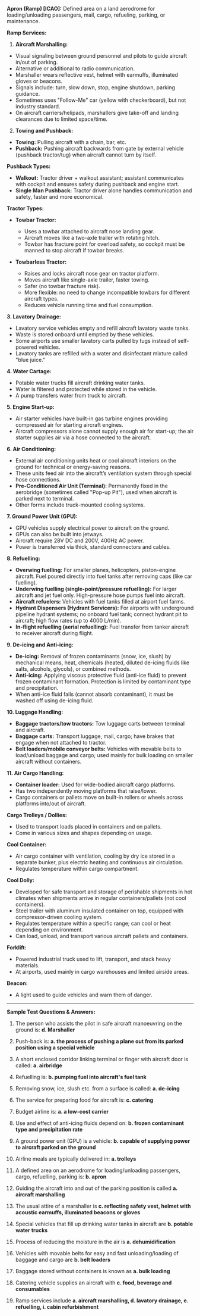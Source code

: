 **Apron (Ramp) \[ICAO]:**
Defined area on a land aerodrome for loading/unloading passengers, mail, cargo, refueling, parking, or maintenance.

**Ramp Services:**

1. **Aircraft Marshalling:**

* Visual signaling between ground personnel and pilots to guide aircraft in/out of parking.
* Alternative or additional to radio communication.
* Marshaller wears reflective vest, helmet with earmuffs, illuminated gloves or beacons.
* Signals include: turn, slow down, stop, engine shutdown, parking guidance.
* Sometimes uses "Follow-Me" car (yellow with checkerboard), but not industry standard.
* On aircraft carriers/helipads, marshallers give take-off and landing clearances due to limited space/time.

2. **Towing and Pushback:**

* **Towing:** Pulling aircraft with a chain, bar, etc.
* **Pushback:** Pushing aircraft backwards from gate by external vehicle (pushback tractor/tug) when aircraft cannot turn by itself.

**Pushback Types:**

* **Walkout:** Tractor driver + walkout assistant; assistant communicates with cockpit and ensures safety during pushback and engine start.
* **Single Man Pushback:** Tractor driver alone handles communication and safety, faster and more economical.

**Tractor Types:**

* **Towbar Tractor:**

  * Uses a towbar attached to aircraft nose landing gear.
  * Aircraft moves like a two-axle trailer with rotating hitch.
  * Towbar has fracture point for overload safety, so cockpit must be manned to stop aircraft if towbar breaks.

* **Towbarless Tractor:**

  * Raises and locks aircraft nose gear on tractor platform.
  * Moves aircraft like single-axle trailer, faster towing.
  * Safer (no towbar fracture risk).
  * More flexible: no need to change incompatible towbars for different aircraft types.
  * Reduces vehicle running time and fuel consumption.



**3. Lavatory Drainage:**

* Lavatory service vehicles empty and refill aircraft lavatory waste tanks.
* Waste is stored onboard until emptied by these vehicles.
* Some airports use smaller lavatory carts pulled by tugs instead of self-powered vehicles.
* Lavatory tanks are refilled with a water and disinfectant mixture called "blue juice."

**4. Water Cartage:**

* Potable water trucks fill aircraft drinking water tanks.
* Water is filtered and protected while stored in the vehicle.
* A pump transfers water from truck to aircraft.

**5. Engine Start-up:**

* Air starter vehicles have built-in gas turbine engines providing compressed air for starting aircraft engines.
* Aircraft compressors alone cannot supply enough air for start-up; the air starter supplies air via a hose connected to the aircraft.

**6. Air Conditioning:**

* External air conditioning units heat or cool aircraft interiors on the ground for technical or energy-saving reasons.
* These units feed air into the aircraft’s ventilation system through special hose connections.
* **Pre-Conditioned Air Unit (Terminal):** Permanently fixed in the aerobridge (sometimes called "Pop-up Pit"), used when aircraft is parked next to terminal.
* Other forms include truck-mounted cooling systems.

**7. Ground Power Unit (GPU):**

* GPU vehicles supply electrical power to aircraft on the ground.
* GPUs can also be built into jetways.
* Aircraft require 28V DC and 200V, 400Hz AC power.
* Power is transferred via thick, standard connectors and cables.


**8. Refuelling:**

* **Overwing fuelling:** For smaller planes, helicopters, piston-engine aircraft. Fuel poured directly into fuel tanks after removing caps (like car fuelling).
* **Underwing fuelling (single-point/pressure refuelling):** For larger aircraft and jet fuel only. High-pressure hose pumps fuel into aircraft.
* **Aircraft refuelers:** Vehicles with fuel tanks filled at airport fuel farms.
* **Hydrant Dispensers (Hydrant Servicers):** For airports with underground pipeline hydrant systems; no onboard fuel tank; connect hydrant pit to aircraft; high flow rates (up to 4000 L/min).
* **In-flight refuelling (aerial refuelling):** Fuel transfer from tanker aircraft to receiver aircraft during flight.

**9. De-icing and Anti-icing:**

* **De-icing:** Removal of frozen contaminants (snow, ice, slush) by mechanical means, heat, chemicals (heated, diluted de-icing fluids like salts, alcohols, glycols), or combined methods.
* **Anti-icing:** Applying viscous protective fluid (anti-ice fluid) to prevent frozen contaminant formation. Protection is limited by contaminant type and precipitation.
* When anti-ice fluid fails (cannot absorb contaminant), it must be washed off using de-icing fluid.

**10. Luggage Handling:**

* **Baggage tractors/tow tractors:** Tow luggage carts between terminal and aircraft.
* **Baggage carts:** Transport luggage, mail, cargo; have brakes that engage when not attached to tractor.
* **Belt loaders/mobile conveyor belts:** Vehicles with movable belts to load/unload baggage and cargo; used mainly for bulk loading on smaller aircraft without containers.

**11. Air Cargo Handling:**

* **Container loader:** Used for wide-bodied aircraft cargo platforms.
* Has two independently moving platforms that raise/lower.
* Cargo containers or pallets move on built-in rollers or wheels across platforms into/out of aircraft.







**Cargo Trolleys / Dollies:**

* Used to transport loads placed in containers and on pallets.
* Come in various sizes and shapes depending on usage.

**Cool Container:**

* Air cargo container with ventilation, cooling by dry ice stored in a separate bunker, plus electric heating and continuous air circulation.
* Regulates temperature within cargo compartment.

**Cool Dolly:**

* Developed for safe transport and storage of perishable shipments in hot climates when shipments arrive in regular containers/pallets (not cool containers).
* Steel trailer with aluminum insulated container on top, equipped with compressor-driven cooling system.
* Regulates temperature within a specific range; can cool or heat depending on environment.
* Can load, unload, and transport various aircraft pallets and containers.

**Forklift:**

* Powered industrial truck used to lift, transport, and stack heavy materials.
* At airports, used mainly in cargo warehouses and limited airside areas.

**Beacon:**

* A light used to guide vehicles and warn them of danger.

---

**Sample Test Questions & Answers:**

1. The person who assists the pilot in safe aircraft manoeuvring on the ground is: **d. Marshaller**
2. Push-back is: **a. the process of pushing a plane out from its parked position using a special vehicle**
3. A short enclosed corridor linking terminal or finger with aircraft door is called: **a. airbridge**
4. Refuelling is: **b. pumping fuel into aircraft's fuel tank**
5. Removing snow, ice, slush etc. from a surface is called: **a. de-icing**
6. The service for preparing food for aircraft is: **c. catering**
7. Budget airline is: **a. a low-cost carrier**
8. Use and effect of anti-icing fluids depend on: **b. frozen contaminant type and precipitation rate**
9. A ground power unit (GPU) is a vehicle: **b. capable of supplying power to aircraft parked on the ground**
10. Airline meals are typically delivered in: **a. trolleys**
11. A defined area on an aerodrome for loading/unloading passengers, cargo, refuelling, parking is: **b. apron**

12. Guiding the aircraft into and out of the parking position is called
    **a. aircraft marshalling**

13. The usual attire of a marshaller is
    **c. reflecting safety vest, helmet with acoustic earmuffs, illuminated beacons or gloves**

14. Special vehicles that fill up drinking water tanks in aircraft are
    **b. potable water trucks**

15. Process of reducing the moisture in the air is
    **a. dehumidification**

16. Vehicles with movable belts for easy and fast unloading/loading of baggage and cargo are
    **b. belt loaders**

17. Baggage stored without containers is known as
    **a. bulk loading**

18. Catering vehicle supplies an aircraft with
    **c. food, beverage and consumables**

19. Ramp services include
    **a. aircraft marshalling, d. lavatory drainage, e. refuelling, i. cabin refurbishment**




